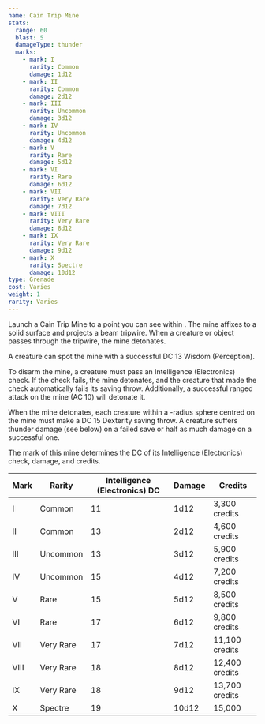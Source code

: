 ```yaml
---
name: Cain Trip Mine
stats:
  range: 60
  blast: 5
  damageType: thunder
  marks:
    - mark: I
      rarity: Common
      damage: 1d12
    - mark: II
      rarity: Common
      damage: 2d12
    - mark: III
      rarity: Uncommon
      damage: 3d12
    - mark: IV
      rarity: Uncommon
      damage: 4d12
    - mark: V
      rarity: Rare
      damage: 5d12
    - mark: VI
      rarity: Rare
      damage: 6d12
    - mark: VII
      rarity: Very Rare
      damage: 7d12
    - mark: VIII
      rarity: Very Rare
      damage: 8d12
    - mark: IX
      rarity: Very Rare
      damage: 9d12
    - mark: X
      rarity: Spectre
      damage: 10d12
type: Grenade
cost: Varies
weight: 1
rarity: Varies
---
```

Launch a Cain Trip Mine to a point you can see within <me-distance length="60" />. The mine affixes to a solid surface and projects
a beam <me-distance length="15" /> tripwire. When a creature or object passes through the tripwire, the mine detonates.

A creature can spot the mine with a successful DC 13 Wisdom (Perception).

To disarm the mine, a creature must pass an Intelligence (Electronics) check. If the check fails, the mine detonates, and
the creature that made the check automatically fails its saving throw. Additionally, a successful ranged attack on the
mine (AC 10) will detonate it.

When the mine detonates, each creature within a <me-distance length="10" adj/>-radius sphere centred on the mine must
make a DC 15 Dexterity saving throw. A creature suffers thunder damage (see below) on a failed save
or half as much damage on a successful one.

The mark of this mine determines the DC of its Intelligence (Electronics) check, damage, and credits.

Mark|Rarity|Intelligence (Electronics) DC|Damage|Credits
---|---|---|---|---
I|Common|11|1d12|3,300 credits
II|Common|13|2d12|4,600 credits
III|Uncommon|13|3d12|5,900 credits
IV|Uncommon|15|4d12|7,200 credits
V|Rare|15|5d12|8,500 credits
VI|Rare|17|6d12|9,800 credits
VII|Very Rare|17|7d12|11,100 credits
VIII|Very Rare|18|8d12|12,400 credits
IX|Very Rare|18|9d12|13,700 credits
X|Spectre|19|10d12|15,000
